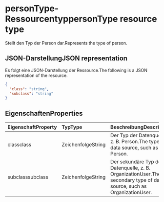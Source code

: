# <a name="persontype-resource-type"></a><span data-ttu-id="73f73-101">personType-Ressourcentyp</span><span class="sxs-lookup"><span data-stu-id="73f73-101">personType resource type</span></span>

<span data-ttu-id="73f73-102">Stellt den Typ der Person dar.</span><span class="sxs-lookup"><span data-stu-id="73f73-102">Represents the type of person.</span></span>


## <a name="json-representation"></a><span data-ttu-id="73f73-103">JSON-Darstellung</span><span class="sxs-lookup"><span data-stu-id="73f73-103">JSON representation</span></span>

<span data-ttu-id="73f73-104">Es folgt eine JSON-Darstellung der Ressource.</span><span class="sxs-lookup"><span data-stu-id="73f73-104">The following is a JSON representation of the resource.</span></span>

<!-- {
  "blockType": "resource",
  "optionalProperties": [

  ],
  "@odata.type": "microsoft.graph.personType"
}-->

```json
{
  "class": "string",
  "subclass": "string"
}

```
## <a name="properties"></a><span data-ttu-id="73f73-105">Eigenschaften</span><span class="sxs-lookup"><span data-stu-id="73f73-105">Properties</span></span>
| <span data-ttu-id="73f73-106">Eigenschaft</span><span class="sxs-lookup"><span data-stu-id="73f73-106">Property</span></span>     | <span data-ttu-id="73f73-107">Typ</span><span class="sxs-lookup"><span data-stu-id="73f73-107">Type</span></span>   |<span data-ttu-id="73f73-108">Beschreibung</span><span class="sxs-lookup"><span data-stu-id="73f73-108">Description</span></span>|
|:---------------|:--------|:----------|
|<span data-ttu-id="73f73-109">class</span><span class="sxs-lookup"><span data-stu-id="73f73-109">class</span></span>|<span data-ttu-id="73f73-110">Zeichenfolge</span><span class="sxs-lookup"><span data-stu-id="73f73-110">String</span></span>|<span data-ttu-id="73f73-111">Der Typ der Datenquelle, z. B. Person.</span><span class="sxs-lookup"><span data-stu-id="73f73-111">The type of data source, such as Person.</span></span>|
|<span data-ttu-id="73f73-112">subclass</span><span class="sxs-lookup"><span data-stu-id="73f73-112">subclass</span></span>|<span data-ttu-id="73f73-113">Zeichenfolge</span><span class="sxs-lookup"><span data-stu-id="73f73-113">String</span></span>|<span data-ttu-id="73f73-114">Der sekundäre Typ der Datenquelle, z. B. OrganizationUser.</span><span class="sxs-lookup"><span data-stu-id="73f73-114">The secondary type of data source, such as OrganizationUser.</span></span>|

<!-- uuid: 8fcb5dbc-d5aa-4681-8e31-b001d5168d79
2015-10-25 14:57:30 UTC -->
<!-- {
  "type": "#page.annotation",
  "description": "persontype resource",
  "keywords": "",
  "section": "documentation",
  "tocPath": ""
}-->
